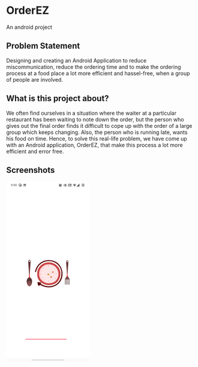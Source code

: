 # OrderEZ
An android project


## Problem Statement

Designing and creating an Android Application to reduce miscommunication, reduce the ordering time and to make the ordering process at a food place a lot more efficient and hassel-free, when a group of people are involved.


## What is this project about?

We often find ourselves in a situation where the waiter at a particular restaurant has been waiting to note down the order, but the person who gives out the final order finds it difficult to cope up with the order of a large group which keeps changing. Also, the person who is running late, wants his food on time. Hence, to solve this real-life problem, we have come up with an Android application, OrderEZ, that make this process a lot more efficient and error free.


## Screenshots
![image1](SplashScreen.png)



